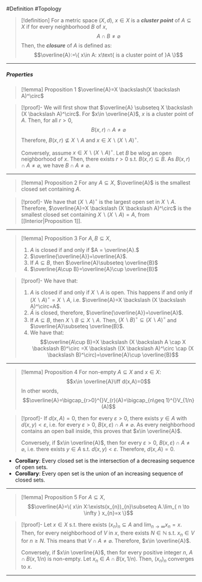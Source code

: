 #Definition #Topology 

> [!definition]
> For a metric space $(X,d)$, $x\in X$ is a ***cluster point*** of $A \subseteq X$ if for every neighborhood $B$ of $x$, $$A \cap B\neq \varnothing$$
> Then, the ***closure*** of $A$ is defined as: $$\overline{A}:=\{ x\in A: x\text{ is a cluster point of }A \}$$
---
##### Properties
> [!lemma] Proposition 1
> $\overline{A}=X \backslash(X \backslash A)^\circ$

> [!proof]-
> We will first show that $\overline{A} \subseteq X \backslash (X \backslash A)^\circ$.  For $x\in \overline{A}$, $x$ is a cluster point of $A$. Then, for all $r>0$, $$B(x,r)\cap  A \neq \varnothing$$Therefore, $B(x,r) \not\subseteq X \backslash A$ and $x\in X \backslash (X \backslash A)^\circ$.
> 
> Conversely, assume $x\in X \backslash (X \backslash A)^\circ$. Let $B$ be wlog an open neighborhood of $x$. Then, there exists $r>0$ s.t. $B(x,r)\subseteq B$. As $B (x,r)\cap A \neq \varnothing$, we have $B\cap A\neq \varnothing$.

---
> [!lemma] Proposition 2
> For any $A\subseteq X$, $\overline{A}$ is the smallest closed set containing $A$.

> [!proof]-
> We have that $(X \backslash A)^\circ$ is the largest open set in $X \backslash A$. Therefore, $\overline{A}=X \backslash (X \backslash A)^\circ$ is the smallest closed set containing $X \backslash (X \backslash A)= A$, from [[Interior|Proposition 1]].
---
> [!lemma] Proposition 3
> For $A,B \subseteq X$,
> 1. $A$ is closed if and only if $A = \overline{A}.$
> 2. $\overline{\overline{A}}=\overline{A}$.
> 3. If $A \subseteq B$, then $\overline{A}\subseteq \overline{B}$
> 4. $\overline{A\cup B}=\overline{A}\cup \overline{B}$

> [!proof]-
> We have that: 
> 1. $A$ is closed if and only if $X \backslash A$ is open. This happens if and only if $(X \backslash A)^\circ=X \backslash A$, i.e. $\overline{A}=X \backslash (X \backslash A)^\circ=A$.
> 2. $\bar{A}$ is closed, therefore, $\overline{\overline{A}}=\overline{A}$.
> 3. If $A \subseteq B$, then $X  \backslash B \subseteq X \backslash A$. Then, $(X \backslash B)^\circ\subseteq (X\backslash A)^\circ$ and $\overline{A}\subseteq \overline{B}$.
> 4. We have that: $$\overline{A\cup B}=X \backslash (X \backslash A \cap X \backslash B)^\circ =X \backslash ((X \backslash A)^\circ  \cap (X \backslash B)^\circ)=\overline{A}\cup \overline{B}$$
---
> [!lemma] Proposition 4
> For non-empty $A\subseteq X$ and $x\in X$: $$x\in \overline{A}\iff d(x,A)=0$$In other words, $$\overline{A}=\bigcap_{r>0}^{}V_{r}(A)=\bigcap_{n\geq 1}^{}V_{1/n}(A)$$

> [!proof]-
> If $d(x,A)=0$, then for every $\varepsilon>0$, there exists $y\in A$ with $d(x,y)<\varepsilon$, i.e. for every $\varepsilon>0$, $B(x,\varepsilon)\cap A\neq \varnothing$. As every neighborhood contains an open ball inside, this proves that $x\in \overline{A}$.
>
> Conversely, if $x\in \overline{A}$, then for every $\varepsilon>0$, $B(x,\varepsilon)\cap A\neq \varnothing$, i.e. there exists $y\in A$ s.t. $d(x,y)<\varepsilon$. Therefore, $d(x,A)=0$.
- **Corollary**: Every closed set is the intersection of a decreasing sequence of open sets. 
- **Corollary**: Every open set is the union of an increasing sequence of closed sets. 
---
> [!lemma] Proposition 5
> For $A\subseteq X$, $$\overline{A}=\{ x\in X:\exists(x_{n})_{n}\subseteq A.\lim_{ n \to \infty } x_{n}=x \}$$

> [!proof]-
> Let $x\in X$ s.t. there exists $(x_{n})_{n}\subseteq A$ and $\lim_{ n \to \infty }x_{n}=x$. Then, for every neighborhood of $V$ in $x$, there exists $N\in \mathbb{N}$ s.t. $x_{n}\in V$ for $n\geq N$. This means that $V \cap A\neq \varnothing$. Therefore, $x\in \overline{A}$.
> 
> Conversely, if $x\in \overline{A}$, then for every positive integer $n$, $A\cap B(x, 1 / n)$ is non-empty. Let $x_{n}\in A\cap B(x, 1 / n)$. Then, $(x_{n})_{n}$ converges to $x$.
---